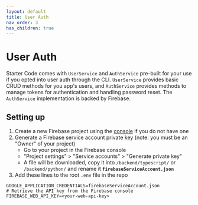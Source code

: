 ```yaml
---
layout: default
title: User Auth
nav_order: 3
has_children: true
---
```


# User Auth

Starter Code comes with `UserService` and `AuthService` pre-built for your use if you opted into user auth through the CLI. `UserService` provides basic CRUD methods for you app's users, and `AuthService` provides methods to manage tokens for authentication and handling password reset. The `AuthService` implementation is backed by Firebase.

## Setting up

1. Create a new Firebase project using the [console](https://console.firebase.google.com/) if you do not have one
2. Generate a Firebase service account private key (note: you must be an "Owner" of your project)
   - Go to your project in the Firebase console
   - "Project settings" > "Service accounts" > "Generate private key"
   - A file will be downloaded, copy it into `/backend/typescript/` or `/backend/python/` and rename it **`firebaseServiceAccount.json`**
2. Add these lines to the root `.env` file in the repo
```
GOOGLE_APPLICATION_CREDENTIALS=firebaseServiceAccount.json
# Retrieve the API key from the Firebase console
FIREBASE_WEB_API_KEY=<your-web-api-key>
```
